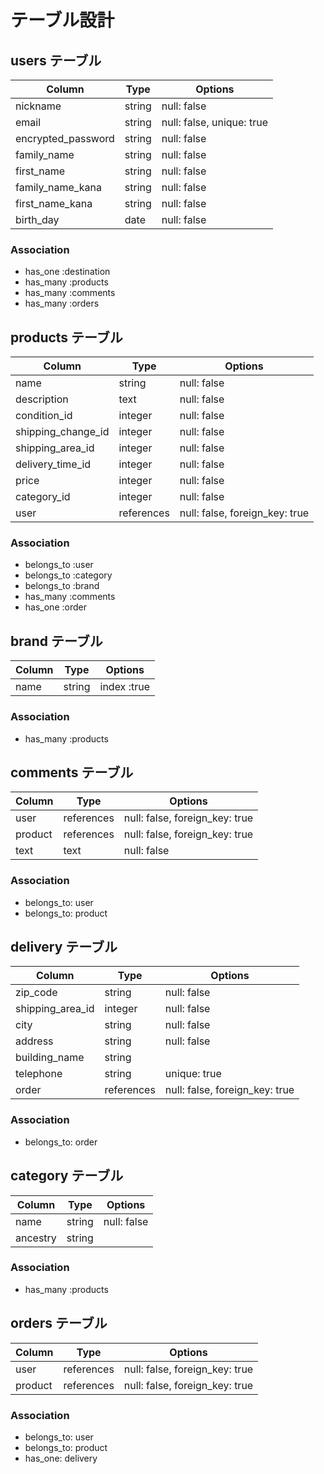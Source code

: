 # テーブル設計

## users テーブル

| Column             | Type   | Options                  |
| ------------------ | ------ | ------------------------ |
| nickname           | string | null: false              |
| email              | string | null: false, unique: true|
| encrypted_password | string | null: false              |
| family_name        | string | null: false              |
| first_name         | string | null: false              |
| family_name_kana   | string | null: false              |
| first_name_kana    | string | null: false              |
| birth_day          | date   | null: false              |

### Association

- has_one :destination 
- has_many :products 
- has_many :comments 
- has_many :orders 

## products テーブル

| Column             | Type       | Options                        |
| ------------------ | ---------- | ------------------------------ |
| name               | string     | null: false                    |
| description        | text       | null: false                    |
| condition_id       | integer    | null: false                    |
| shipping_change_id | integer    | null: false                    |
| shipping_area_id   | integer    | null: false                    |
| delivery_time_id   | integer    | null: false                    |
| price              | integer    | null: false                    |
| category_id        | integer    | null: false                    |
| user               | references | null: false, foreign_key: true |

### Association

- belongs_to :user 
- belongs_to :category 
- belongs_to :brand 
- has_many :comments 
- has_one :order

## brand テーブル

| Column      | Type      | Options     |
| ----------- | --------- | ----------- |
| name        | string    | index :true |

### Association

- has_many :products

## comments テーブル

| Column      | Type       | Options                        |
| ----------- | ---------- | ------------------------------ |
| user        | references | null: false, foreign_key: true |
| product     | references | null: false, foreign_key: true |
| text        | text       | null: false                    |

### Association

- belongs_to: user
- belongs_to: product

## delivery テーブル

| Column           | Type       | Options                        |
| ---------------- | ---------- | ------------------------------ |
| zip_code         | string     | null: false                    |
| shipping_area_id | integer    | null: false                    |
| city             | string     | null: false                    |
| address          | string     | null: false                    |
| building_name    | string     |                                |
| telephone        | string     | unique: true                   |
| order            | references | null: false, foreign_key: true |

### Association

- belongs_to: order

## category テーブル

| Column           | Type       | Options                        |
| ---------------- | ---------- | ------------------------------ |
| name             | string     | null: false                    |
| ancestry         | string     |                                |

### Association

- has_many :products

## orders テーブル

| Column           | Type       | Options                        |
| ---------------- | ---------- | ------------------------------ |
| user             | references | null: false, foreign_key: true |
| product          | references | null: false, foreign_key: true |

### Association

- belongs_to: user
- belongs_to: product
- has_one: delivery